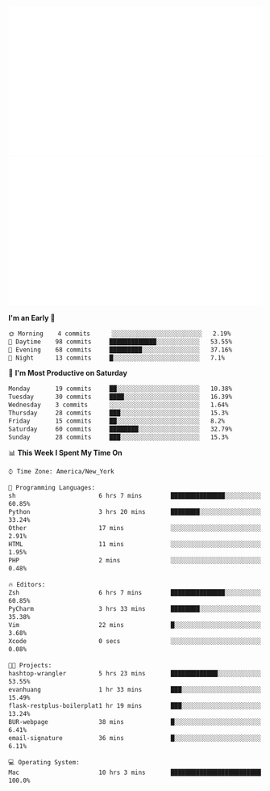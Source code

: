 <a href="https://github.com/jstrieb/github-stats">
 
![](https://github.com/evanhuang117/github-stats/blob/master/generated/overview.svg)
![](https://github.com/evanhuang117/github-stats/blob/master/generated/languages.svg)

</a>

<!--START_SECTION:waka-->
**I'm an Early 🐤** 

```text
🌞 Morning    4 commits      ░░░░░░░░░░░░░░░░░░░░░░░░░   2.19% 
🌆 Daytime    98 commits     █████████████░░░░░░░░░░░░   53.55% 
🌃 Evening    68 commits     █████████░░░░░░░░░░░░░░░░   37.16% 
🌙 Night      13 commits     █░░░░░░░░░░░░░░░░░░░░░░░░   7.1%

```
📅 **I'm Most Productive on Saturday** 

```text
Monday       19 commits     ██░░░░░░░░░░░░░░░░░░░░░░░   10.38% 
Tuesday      30 commits     ████░░░░░░░░░░░░░░░░░░░░░   16.39% 
Wednesday    3 commits      ░░░░░░░░░░░░░░░░░░░░░░░░░   1.64% 
Thursday     28 commits     ███░░░░░░░░░░░░░░░░░░░░░░   15.3% 
Friday       15 commits     ██░░░░░░░░░░░░░░░░░░░░░░░   8.2% 
Saturday     60 commits     ████████░░░░░░░░░░░░░░░░░   32.79% 
Sunday       28 commits     ███░░░░░░░░░░░░░░░░░░░░░░   15.3%

```


📊 **This Week I Spent My Time On** 

```text
⌚︎ Time Zone: America/New_York

💬 Programming Languages: 
sh                       6 hrs 7 mins        ███████████████░░░░░░░░░░   60.85% 
Python                   3 hrs 20 mins       ████████░░░░░░░░░░░░░░░░░   33.24% 
Other                    17 mins             ░░░░░░░░░░░░░░░░░░░░░░░░░   2.91% 
HTML                     11 mins             ░░░░░░░░░░░░░░░░░░░░░░░░░   1.95% 
PHP                      2 mins              ░░░░░░░░░░░░░░░░░░░░░░░░░   0.48%

🔥 Editors: 
Zsh                      6 hrs 7 mins        ███████████████░░░░░░░░░░   60.85% 
PyCharm                  3 hrs 33 mins       ████████░░░░░░░░░░░░░░░░░   35.38% 
Vim                      22 mins             █░░░░░░░░░░░░░░░░░░░░░░░░   3.68% 
Xcode                    0 secs              ░░░░░░░░░░░░░░░░░░░░░░░░░   0.08%

🐱‍💻 Projects: 
hashtop-wrangler         5 hrs 23 mins       █████████████░░░░░░░░░░░░   53.55% 
evanhuang                1 hr 33 mins        ███░░░░░░░░░░░░░░░░░░░░░░   15.49% 
flask-restplus-boilerplat1 hr 19 mins        ███░░░░░░░░░░░░░░░░░░░░░░   13.24% 
BUR-webpage              38 mins             █░░░░░░░░░░░░░░░░░░░░░░░░   6.41% 
email-signature          36 mins             █░░░░░░░░░░░░░░░░░░░░░░░░   6.11%

💻 Operating System: 
Mac                      10 hrs 3 mins       █████████████████████████   100.0%

```


<!--END_SECTION:waka-->
